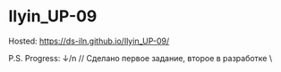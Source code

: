 # Ilyin_UP-09
 
Hosted: https://ds-iln.github.io/Ilyin_UP-09/

P.S. Progress: ↓/n
// Сделано первое задание, второе в разработке \\
